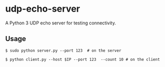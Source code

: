# udp-echo-server

A Python 3 UDP echo server for testing connectivity.

## Usage

```
$ sudo python server.py --port 123  # on the server

$ python client.py --host $IP --port 123  --count 10 # on the client
```
